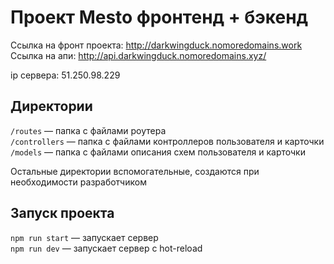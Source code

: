# Проект Mesto фронтенд + бэкенд
Ссылка на фронт проекта:
http://darkwingduck.nomoredomains.work
Ссылка на апи:
http://api.darkwingduck.nomoredomains.xyz/

ip сервера:
51.250.98.229

## Директории

`/routes` — папка с файлами роутера  
`/controllers` — папка с файлами контроллеров пользователя и карточки   
`/models` — папка с файлами описания схем пользователя и карточки  
  
Остальные директории вспомогательные, создаются при необходимости разработчиком

## Запуск проекта

`npm run start` — запускает сервер   
`npm run dev` — запускает сервер с hot-reload
